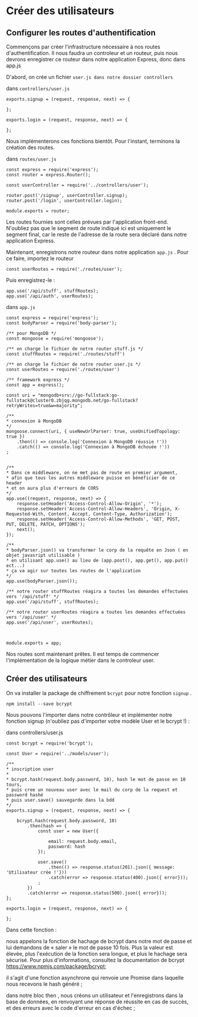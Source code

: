 # Créer des utilisateurs

## Configurer les routes d'authentification

Commençons par créer l'infrastructure nécessaire à nos routes d'authentification.
Il nous faudra un controleur et un routeur, puis nous devrons enregistrer ce routeur dans notre application Express, 
donc dans app.js

D'abord, on crée un fichier `user.js dans notre dossier controllers `

dans `controllers/user.js`

    exports.signup = (request, response, next) => {

    };

    exports.login = (request, response, next) => {

    };

Nous implémenterons ces fonctions bientôt. Pour l'instant, terminons la création des routes.

dans `routes/user.js`

    const express = require('express');
    const router = express.Router();

    const userController = require('../controllers/user');

    router.post('/signup', userController.signup);
    router.post('/login', userController.login);

    module.exports = router; 


Les routes fournies sont celles prévues par l'application front-end.
N'oubliez pas que le segment de route indiqué ici est uniquement le segment final, 
car le reste de l'adresse de la route sera déclaré dans notre application Express.

Maintenant, enregistrons notre routeur dans notre application `app.js` . Pour ce faire, importez le routeur 

    const userRoutes = require('./routes/user');

Puis enregistrez-le :

    app.use('/api/stuff', stuffRoutes);
    app.use('/api/auth', userRoutes);


dans `app.js`

    const express = require('express');
    const bodyParser = require('body-parser');

    /** pour MongoDB */
    const mongoose = require('mongoose');

    /** on charge le fichier de notre router stuff.js */
    const stuffRoutes = require('./routes/stuff')

    /** on charge le fichier de notre router user.js */
    const userRoutes = require('./routes/user')

    /** framework express */
    const app = express();

    const uri = "mongodb+srv://go-fullstack:go-fullstack@cluster0.zbjqg.mongodb.net/go-fullstack?retryWrites=true&w=majority";

    /**
    * connexion à MongoDB
    */
    mongoose.connect(uri, { useNewUrlParser: true, useUnifiedTopology: true })
        .then(() => console.log('Connexion à MongoDB réussie !'))
        .catch(() => console.log('Connexion à MongoDB échouée !'))
    ;


    /**
    * Dans ce middleware, on ne met pas de route en premier argument, 
    * afin que tous les autres middleware puisse en bénéficier de ce header
    * et on aura plus d'erreurs de CORS
    */
    app.use((request, response, next) => {
        response.setHeader('Access-Control-Allow-Origin', '*');
        response.setHeader('Access-Control-Allow-Headers', 'Origin, X-Requested-With, Content, Accept, Content-Type, Authorization');
        response.setHeader('Access-Control-Allow-Methods', 'GET, POST, PUT, DELETE, PATCH, OPTIONS');
        next();
    });

    /**
    * bodyParser.json() va transformer le corp de la requête en Json ( en objet javasript utilisable )
    * en utilisant app.use() au lieu de (app.post(), app.get(), app.put() ect...) 
    * ça va agir sur toutes les routes de l'application 
    */
    app.use(bodyParser.json());

    /** notre router stuffRoutes réagira a toutes les demandes effectuées vers '/api/stuff' */
    app.use('/api/stuff', stuffRoutes);

    /** notre router userRoutes réagira a toutes les demandes effectuées vers '/api/user' */
    app.use('/api/user', userRoutes);



    module.exports = app;



Nos routes sont maintenant prêtes. Il est temps de commencer l'implémentation de la logique métier dans le controleur user.


## Créer des utilisateurs

On va installer la package de chiffrement `bcrypt` pour notre fonction `signup` . 

    npm install --save bcrypt


Nous pouvons l'importer dans notre contrôleur et implémenter notre fonction signup (n'oubliez pas d'importer votre modèle User et le bcrypt !) :

dans controllers/user.js

    const bcrypt = require('bcrypt');

    const User = require('../models/user');

    /**
    * inscription user
    * 
    * bcrypt.hash(request.body.password, 10), hash le mot de passe en 10 tours,
    * puis cree un nouveau user avec le mail du corp de la request et password hashé
    * puis user.save() sauvegarde dans la bdd
    */
    exports.signup = (request, response, next) => {

        bcrypt.hash(request.body.password, 10)
            .then(hash => {
                const user = new User({

                    email: request.body.email,
                    password: hash
                });

                user.save()
                    .then(() => response.status(201).json({ message: 'Utilisateur crée !'}))
                    .catch(error => response.status(400).json({ error}));
                ;
            })
            .catch(error => response.status(500).json({ error}));
    };

    exports.login = (request, response, next) => {
        
    };


Dans cette fonction :

nous appelons la fonction de hachage de bcrypt dans notre mot de passe et lui demandons de « saler » le mot de passe 10 fois. 
Plus la valeur est élevée, plus l'exécution de la fonction sera longue, et plus le hachage sera sécurisé. 
Pour plus d'informations, consultez la documentation de bcrypt https://www.npmjs.com/package/bcrypt;

il s'agit d'une fonction asynchrone qui renvoie une Promise dans laquelle nous recevons le hash généré ;

dans notre bloc then , nous créons un utilisateur et l'enregistrons dans la base de données, 
en renvoyant une réponse de réussite en cas de succès, et des erreurs avec le code d'erreur en cas d'échec ;
